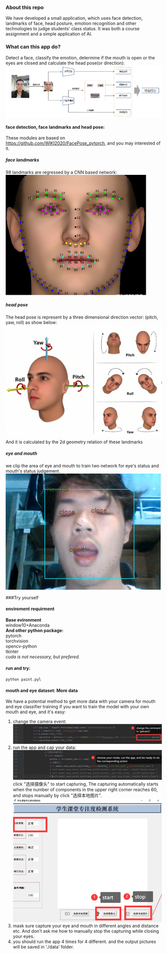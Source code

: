 
### About this repo
We have developed a small application, which uses face detection, 
landmarks of face, head posture, emotion recognition and other technologies to judge 
students' class status. It was both a course assignment and a simple
application of AI.

### What can this app do?
Detect a face, classify the emotion, determine if the mouth 
is open or the eyes are closed and calculate the head pose(or direction):\
![img_3.png](videoAndImage/img_7.png)

#### face detection, face landmarks and head pose:
These modules are based on https://github.com/WIKI2020/FacePose_pytorch, and you may interested of it.

##### face landmarks
98 landmarks are regressed by a CNN based network:\
![img_2.png](videoAndImage/img_2.png)
##### head pose
The head pose is represent by a three 
dimensional direction vector: (pitch, yaw, roll) as show below:\
![img_1.png](videoAndImage/img_1.png)
And it is calculated by the 2d geometry relation of these landmarks
##### eye and mouth
we clip the area of eye and mouth to train two network for eye's status
and mouth's status judgement. \
![img_3.png](videoAndImage/img_3.png)


###Try yourself
#### enviroment requirment
**Base evironment**\
window10+Anaconda\
**And other python package:**\
pytorch\
torchvision\
opencv-python\
tkinter\
_cuda is not necessary, but prefered._


#### run and try:
`python paint.py`\

#### mouth and eye dataset: More data
We have a potential method to get more data with your camera for mouth and eye classifier training
if you want to train the model with your own mouth and eye, and it's easy:

1. change the camera event:\
![img.png](videoAndImage/img_4.png)
2. run the app and cap your data:\
![img_1.png](videoAndImage/img_5.png)
click "选择摄像头" to start capturing, The capturing automatically starts when the number 
of components in the upper right corner reaches 60, and stops manually by click "选择本地图片".\
![img_2.png](videoAndImage/img_6.png)
3. mask sure capture your eye and mouth in different angles and distance etc. And don't ask me how to 
manually stop the capturing while closing your eyes.
4. you should run the app 4 times for 4 different. and the output pictures will be saved in './data' folder.







